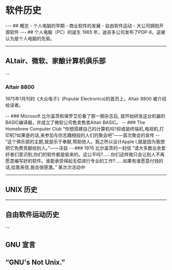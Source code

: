 # 软件历史
<div style='display: none'>
</div>
---
## 概览
- 个人电脑的早期
- 商业软件的发展
- 自由软件运动
- 大公司拥抱开源软件
<div style='display: none'>
在计算机诞生的最初几十年，几乎所有软件都是由从事学术的研究人员写作开发的，并通常公有领域软件释出。由于软件需要经常性的进行修改，如：为了适配新的操作系统或硬件、修正错误及增加新功能，软件的源代码一般都会与软件一起提供。
60年代末，计算机变得小型化，个人计算机进入了人们的家中。一些富有的计算机爱好者得以在家中使用pc机。同时操作系统和编译器使得软件更丰富。一些人开始尝试出售软件。到了70年代末，商业公司几乎从计算机社群里挖走了所有的人开发商业软件。
1982年，UNIX不再提供源代码。次年RMS发起GNU计划，开始编写UNIX各组件的自由软件替代。后来又成立了FSF（自由软件基金会）来推广自由软件。
为了达成自由软件的目的，开放源代码是必要的手段。但很多开发者并不在乎自由软件，只是把开源当作一种编写程序的好方法。90年代末，一些人替换自由软件这个词，更多地强调开源软件，也以此吸引了很多商业公司的参与。微软就是一个典型的例子（虽然参与地很晚）。
</div>
---
## 个人电脑（PC）的诞生
1965 年，迪吉多公司发布了PDP-8，这被认为是个人电脑的先驱。
<div style='display: none'>
个人电脑开始在（有钱的）计算机爱好者家中流行起来。他们自己编写程序并互相分享
</div>

---
## ALtair、微软、家酿计算机俱乐部
--
### Altair 8800
1975年1月刊的《大众电子》(Popular Electronics)的首页上，Altair 8800 被介绍给读者。
<div style='display: none'>
Altair是一堆售卖495美元的零件，顾客需要自己去焊接组装。他的性能也比较弱，但由于相对当时的PC机足够小巧便宜和操作简易，Altair成为了历史上第一个流行的、取得商业成功的个人计算机。
</div>
--
### Microsoft
比尔盖茨和保罗艾伦看了那一期杂志后, 就开始研发这台机器的BASIC编译器，并成立了微软公司售卖售卖Altair BASIC。
--
### The Homebrew Computer Club
“你想搭建自己的计算机吗?抑或是终端机,电视机,打印机?如果是的话,来参加与你志趣相投的人们的聚会吧”——首次聚会的宣传
--
“这个俱乐部的主题,就是乐于奉献,帮助他人。我之所以设计Apple I,就是因为我想把它免费贡献给别人。”——沃兹
<div style='display: none'>
家酿计算机俱乐部(The Homebrew Computer Club)也于这一年成立。3月5日举办了第一次会议，传单上这样写到：“你想搭建自己的计算机吗?抑或是终端机,电视机,打印机?如果是的话,来参加与你志趣相投的人们的聚会吧”。之后的某次会议中，苹果创始人之一沃兹说道：“这个俱乐部的主题,就是乐于奉献,帮助他人。我之所以设计Apple I,就是因为我想把它免费贡献给别人。”（虽然他日后被乔布斯说服不再免费送出设计原理图）。从这两个例子可以看出，在早期的计算机世界还是互相分享为主。
</div>
--
### 1976 比尔盖茨的一封信
“请大多数业余爱好者们意识到,你们的软件都是偷来的。这公平吗?......你们这样做只会让别人不再愿意编写好的软件。谁能承受得起无偿进行专业的工作?......如果有谁愿意付钱的话,给我来信,我会很感激。”
某次次活动中
<div style='display: none'>
某次活动中，Altair BASIC 被复制流传，比尔盖茨给俱乐部写了封著名的信
</div>

---
## UNIX 历史
<div style='display: none'>
在当时，硬件的规格还没有像现在一样统一，各类互补兼容的机器出现在市场上，每类机器的系统程序需要由对应的汇编语言单独编写。贝尔实验室的成员编写了PDP-7上的操作系统UnICS（汇编+B语言），被移植到PDP-11上的第二版时改名UNIX，为了解决效率问题汤普逊和里奇对其进行了改造，并于1971年共同发明了C语言，1973年完成了用C语言重写的第三版UNIX。在当时，为了实现最高效率，系统程序都是由汇编语言编写，所以湯普遜和里奇此举是极具大胆创新和革命意义的。用C语言编写的Unix代码简洁紧凑、易移植、易读、易修改，为此后Unix的发展奠定了坚实基础。
由于反垄断法的关系，垄断了美国长途电话业务的贝尔电话公司於1958年与司法部签订和解协议，同意不进入计算机业。所以在当时，UNIX作为实验室的业余产品被免费、提供源代码得提供给很多单位使用。其中加州大学伯克利分校为此添加了很多功能，发布为BSD。
1982年，AT&T败诉被拆分为8家公司，就不再受到前述的限制。AT&T开始商业化UNIX，不再提供源代码。并对BSD开始诉讼。长达数年的UNIX版权纠纷开始了。
</div>

---
## 自由软件运动历史
--
## GNU 宣言
“GNU's Not Unix.”
--
